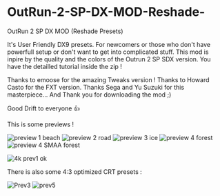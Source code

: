 # OutRun-2-SP-DX-MOD-Reshade-
OutRun 2 SP DX MOD (Reshade Presets)

It's User Friendly DX9 presets. For newcomers or those who don't have powerfull setup or don't want to get into complicated stuff.
This mod is inpire by the quality and the colors of the Outrun 2 SP SDX version. You have the detailled tutorial inside the zip !

Thanks to emoose for the amazing Tweaks version !
Thanks to Howard Casto for the FXT version.
Thanks Sega and Yu Suzuki for this masterpiece...
And Thank you for downloading the mod ;)

Good Drift to everyone 👍

This is some previews ! 

![preview 1 beach](https://github.com/user-attachments/assets/417928ce-df92-4b6c-a293-b3f0ba1ac252)
![preview 2 road](https://github.com/user-attachments/assets/14048f8b-f287-4ee9-80bf-82b36c4f2798)
![preview 3 ice](https://github.com/user-attachments/assets/8cb7652c-d60b-4ee5-b239-607f0da71ac1)
![preview 4 forest](https://github.com/user-attachments/assets/5bc6a60c-72f9-4fd2-8e9e-54e8a44a68e9)
![preview 4  SMAA forest](https://github.com/user-attachments/assets/ae9cf322-37ab-45fa-9b3b-52240a7d2857)


![4k prev1 ok](https://github.com/user-attachments/assets/99868009-d8f6-4042-8a04-f18192d794c6)



There is also some 4:3 optimized CRT presets : 


![Prev3](https://github.com/user-attachments/assets/88329947-36a7-46f9-b500-ce7d17080ea5)
![prev5](https://github.com/user-attachments/assets/07990eed-270c-48cb-bfd6-d8fcd446295b)
